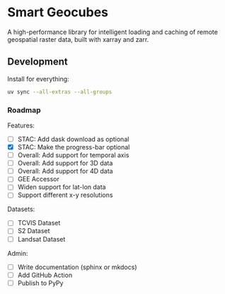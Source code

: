 # Smart Geocubes

A high-performance library for intelligent loading and caching of remote geospatial raster data, built with xarray and zarr.

## Development

Install for everything:

```sh
uv sync --all-extras --all-groups
```

### Roadmap

Features:

- [ ] STAC: Add dask download as optional
- [x] STAC: Make the progress-bar optional
- [ ] Overall: Add support for temporal axis
- [ ] Overall: Add support for 3D data
- [ ] Overall: Add support for 4D data
- [ ] GEE Accessor
- [ ] Widen support for lat-lon data
- [ ] Support different x-y resolutions

Datasets:

- [ ] TCVIS Dataset
- [ ] S2 Dataset
- [ ] Landsat Dataset

Admin:

- [ ] Write documentation (sphinx or mkdocs)
- [ ] Add GitHub Action
- [ ] Publish to PyPy
